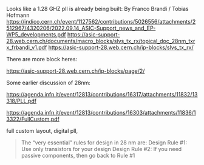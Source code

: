 Looks like a 1.28 GHZ pll is already being built:
By Franco Brandi / Tobias Hofmann
https://indico.cern.ch/event/1127562/contributions/5026556/attachments/2512967/4320206/2022.09.14_ASIC-Support_news_and_EP-WP5_developments.pdf
https://asic-support-28.web.cern.ch/documents/macro_blocks/slvs_tx_rx/topical_doc_28nm_txrx_frbandi_v1.pdf
https://asic-support-28.web.cern.ch/ip-blocks/slvs_tx_rx/

There are more block heres:

https://asic-support-28.web.cern.ch/ip-blocks/page/2/

Some earlier discussion of 28nm:

https://agenda.infn.it/event/12813/contributions/16317/attachments/11832/13318/PLL.pdf

https://agenda.infn.it/event/12813/contributions/16303/attachments/11836/13322/FullCustom.pdf

full custom layout, digital pll, 

>   The “very essential” rules for design in 28 nm are:
    Design Rule #1: Use only transistors for your design
    Design Rule #2: If you need passive components, then go back to Rule #1
